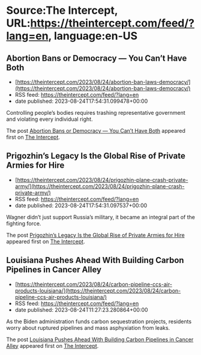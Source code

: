 # Source:The Intercept, URL:https://theintercept.com/feed/?lang=en, language:en-US

## Abortion Bans or Democracy — You Can’t Have Both
 - [https://theintercept.com/2023/08/24/abortion-ban-laws-democracy/](https://theintercept.com/2023/08/24/abortion-ban-laws-democracy/)
 - RSS feed: https://theintercept.com/feed/?lang=en
 - date published: 2023-08-24T17:54:31.099478+00:00

<p>Controlling people’s bodies requires trashing representative government and violating every individual right.</p>
<p>The post <a href="https://theintercept.com/2023/08/24/abortion-ban-laws-democracy/" rel="nofollow">Abortion Bans or Democracy — You Can’t Have Both</a> appeared first on <a href="https://theintercept.com" rel="nofollow">The Intercept</a>.</p>

## Prigozhin’s Legacy Is the Global Rise of Private Armies for Hire
 - [https://theintercept.com/2023/08/24/prigozhin-plane-crash-private-army/](https://theintercept.com/2023/08/24/prigozhin-plane-crash-private-army/)
 - RSS feed: https://theintercept.com/feed/?lang=en
 - date published: 2023-08-24T17:54:31.097537+00:00

<p>Wagner didn’t just support Russia’s military, it became an integral part of the fighting force.</p>
<p>The post <a href="https://theintercept.com/2023/08/24/prigozhin-plane-crash-private-army/" rel="nofollow">Prigozhin’s Legacy Is the Global Rise of Private Armies for Hire</a> appeared first on <a href="https://theintercept.com" rel="nofollow">The Intercept</a>.</p>

## Louisiana Pushes Ahead With Building Carbon Pipelines in Cancer Alley
 - [https://theintercept.com/2023/08/24/carbon-pipeline-ccs-air-products-louisiana/](https://theintercept.com/2023/08/24/carbon-pipeline-ccs-air-products-louisiana/)
 - RSS feed: https://theintercept.com/feed/?lang=en
 - date published: 2023-08-24T11:27:23.280864+00:00

<p>As the Biden administration funds carbon sequestration projects, residents worry about ruptured pipelines and mass asphyxiation from leaks.</p>
<p>The post <a href="https://theintercept.com/2023/08/24/carbon-pipeline-ccs-air-products-louisiana/" rel="nofollow">Louisiana Pushes Ahead With Building Carbon Pipelines in Cancer Alley</a> appeared first on <a href="https://theintercept.com" rel="nofollow">The Intercept</a>.</p>

